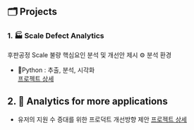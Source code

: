 ## 🗂️ Projects

### 1. 🏭 Scale Defect Analytics 
후판공정 Scale 불량 핵심요인 분석 및 개선안 제시
⚙️ 분석 환경
- Python : 추출, 분석, 시각화   
[프로젝트 상세](https://github.com/gayoungb/projects/tree/main/scale_defect_analytics)

## 2. 💼 Analytics for more applications 
- 유저의 지원 수 증대를 위한 프로덕트 개선방향 제안
[프로젝트 상세](https://github.com/gayoungb/projects/tree/main/analytics_for_more_applications)
